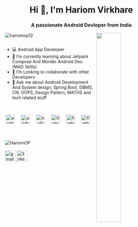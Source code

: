 <h1 align="center">Hi 👋, I'm Hariom Virkhare</h1>
<h3 align="center">A passionate Android Devloper from India</h3>


<div>
  <img align="right" width="40%" src="https://owlbertsio-resized.s3.amazonaws.com/Popper.psd.full.png">
</div>
 

<p align="left"> <img src="https://camo.githubusercontent.com/6d33f23f9fbe97e431449053e472b53ca7d19ec88caf9498fb895671ed617524/68747470733a2f2f6b6f6d617265762e636f6d2f67687076632f3f757365726e616d653d686172696f6d6f703132266c6162656c3d50726f66696c65253230766965777326636f6c6f723d306537356236267374796c653d666c6174" alt="hariomop12" /> </p>

<p align="left"> <a href="https://twitter.com/" target="blank"><img src="https://img.shields.io/twitter/follow/?logo=twitter&style=for-the-badge" alt="" /></a> </p>


- 💻 Android App Developer
- 🌱 I’m currently learning about Jetpack Compose And Morder Android Dev. (MAD Skills)
- 👯 I’m Looking to collaborate with other Developers
- 💬 Ask me about Android Development And System design, Spring Boot, DBMS, CN, OOPS, Design Pattern, MATHS and tech related stuff

 <br/>

<br/>
 <div align="center">
  <img src="https://i.ibb.co/6FJr81b/OIP-removebg.png" height="30" alt="android logo"  />
  <img width="12" />
  <img src="https://cdn.jsdelivr.net/gh/devicons/devicon/icons/androidstudio/androidstudio-original.svg" height="30" alt="androidstudio logo"  />
  <img width="12" />
  <img src="https://cdn.jsdelivr.net/gh/devicons/devicon/icons/kotlin/kotlin-original.svg" height="30" alt="kotlin logo"  />
  <img width="12" />
  <img src="https://cdn.jsdelivr.net/gh/devicons/devicon/icons/figma/figma-original.svg" height="30" alt="figma logo"  />
  <img width="12" />
  <img src="https://cdn.jsdelivr.net/gh/devicons/devicon/icons/firebase/firebase-plain.svg" height="30" alt="firebase logo"  />
  <img width="12" />
  <img src="https://blogger.googleusercontent.com/img/b/R29vZ2xl/AVvXsEjC97Z8BResg5dlPqczsRCFhP6zewWX0X0e7fVPG-G7PuUZwwZVsi9OPoqJYkgqT2h0FI95SsmWzVEgpt8b8HAqFiIxZ98TFtY4lE0b8UrtVJ2HrJebRwl6C9DslsQDl9KnBIrdHS6LtkY/s1600/jetpack+compose+icon_RGB.png" height="30" alt="firebase logo"  />
  <img width="12" />
  
  
</div>


<br/>

<br/>

<br/>

<img align="center" src="https://blogger.googleusercontent.com/img/b/R29vZ2xl/AVvXsEj7PWlUZkLVg4Mo1Mx4fPEHQu7G4KhVaM5S8ZcBMHpeKvNUI7r5ZAwDtLsK9B7JFl4ikt4VNH-BnNUtkYsrYaG7jxSNFOV0-7aM4MPhAndCmvYn4A0BNHhTNciJUj--IgisvHQlZQvh4i4BecPlNTH7l-q9d936UU7Vhi54aXl4mSD0CPplOnO3H7ur/s1600/unnamed%20(6).gif" alt="HariomOP" >

<br/>

<br/>
<div align="left">
  <a href="hariomvirkhare02@gmail.com" target="_blank">
    <img src="https://img.shields.io/static/v1?message=Gmail&logo=gmail&label=&color=D14836&logoColor=white&labelColor=&style=for-the-badge" height="35" alt="gmail logo"  />
  </a>
  <a href="https://www.linkedin.com/in/hariom-virkhare-4a6056291/" target="_blank">
    <img src="https://img.shields.io/static/v1?message=LinkedIn&logo=linkedin&label=&color=0077B5&logoColor=white&labelColor=&style=for-the-badge" height="35" alt="linkedin logo"  />
  </a>
</div>

 
 

 
